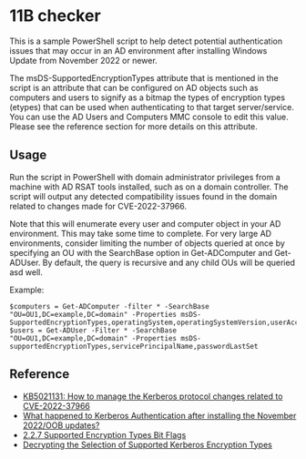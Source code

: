 # 11B checker

This is a sample PowerShell script to help detect potential authentication issues that may occur in an AD environment after installing Windows Update from November 2022 or newer. 

The msDS-SupportedEncryptionTypes attribute that is mentioned in the script is an attribute that can be configured on AD objects such as computers and users to signify as a bitmap the types of encryption types (etypes) that can be used when authenticating to that target server/service. You can use the AD Users and Computers MMC console to edit this value. Please see the reference section for more details on this attribute. 

## Usage

Run the script in PowerShell with domain administrator privileges from a machine with AD RSAT tools installed, such as on a domain controller. The script will output any detected compatibility issues found in the domain related to changes made for CVE-2022-37966.

Note that this will enumerate every user and computer object in your AD environment. This may take some time to complete. For very large AD environments, consider limiting the number of objects queried at once by specifying an OU with the SearchBase option in Get-ADComputer and Get-ADUser. By default, the query is recursive and any child OUs will be queried asd well.

Example:
```
$computers = Get-ADComputer -filter * -SearchBase "OU=OU1,DC=example,DC=domain" -Properties msDS-SupportedEncryptionTypes,operatingSystem,operatingSystemVersion,userAccountControl,passwordLastSet
$users = Get-ADUser -Filter * -SearchBase "OU=OU1,DC=example,DC=domain" -Properties msDS-supportedEncryptionTypes,servicePrincipalName,passwordLastSet
```

## Reference

- [KB5021131: How to manage the Kerberos protocol changes related to CVE-2022-37966](https://support.microsoft.com/en-us/topic/kb5021131-how-to-manage-the-kerberos-protocol-changes-related-to-cve-2022-37966-fd837ac3-cdec-4e76-a6ec-86e67501407d) 
- [What happened to Kerberos Authentication after installing the November 2022/OOB updates?](https://techcommunity.microsoft.com/t5/ask-the-directory-services-team/what-happened-to-kerberos-authentication-after-installing-the/ba-p/3696351)
- [2.2.7 Supported Encryption Types Bit Flags](https://learn.microsoft.com/en-us/openspecs/windows_protocols/ms-kile/6cfc7b50-11ed-4b4d-846d-6f08f0812919)
- [Decrypting the Selection of Supported Kerberos Encryption Types](https://techcommunity.microsoft.com/t5/core-infrastructure-and-security/decrypting-the-selection-of-supported-kerberos-encryption-types/ba-p/1628797)
